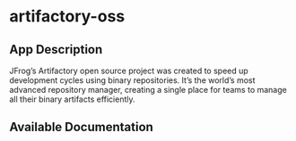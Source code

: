 # artifactory-oss

## App Description

JFrog’s Artifactory open source project was created to speed up development cycles using binary repositories. It’s the world’s most advanced repository manager, creating a single place for teams to manage all their binary artifacts efficiently.

## Available Documentation

